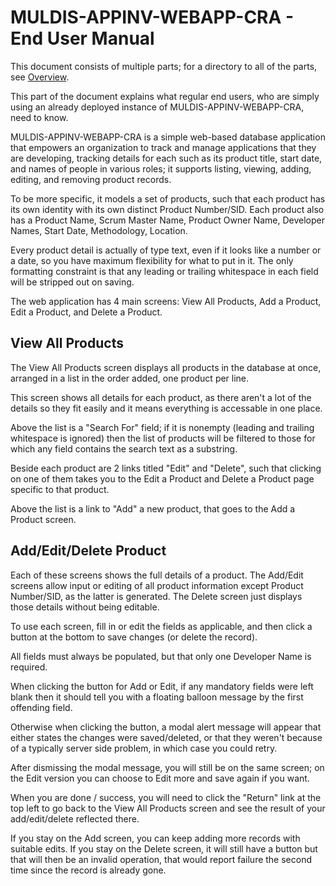 # MULDIS-APPINV-WEBAPP-CRA - End User Manual

This document consists of multiple parts; for a directory to all of the
parts, see [Overview](../README.md).

This part of the document explains what regular end users, who are simply
using an already deployed instance of MULDIS-APPINV-WEBAPP-CRA, need to know.

MULDIS-APPINV-WEBAPP-CRA is a simple web-based database application that
empowers an organization to track and manage applications that they are
developing, tracking details for each such as its product title, start
date, and names of people in various roles; it supports listing, viewing,
adding, editing, and removing product records.

To be more specific, it models a set of products, such that each product
has its own identity with its own distinct Product Number/SID.
Each product also has a Product Name, Scrum Master Name, Product Owner Name,
Developer Names, Start Date, Methodology, Location.

Every product detail is actually of type text, even if it looks like a
number or a date, so you have maximum flexibility for what to put in it.
The only formatting constraint is that any leading or trailing whitespace
in each field will be stripped out on saving.

The web application has 4 main screens: View All Products, Add a Product,
Edit a Product, and Delete a Product.

## View All Products

The View All Products screen displays all products in the database at once,
arranged in a list in the order added, one product per line.

This screen shows all details for each product, as there aren't a lot of
the details so they fit easily and it means everything is accessable in one
place.

Above the list is a "Search For" field; if it is nonempty (leading and
trailing whitespace is ignored) then the list of products will be filtered
to those for which any field contains the search text as a substring.

Beside each product are 2 links titled "Edit" and "Delete", such that
clicking on one of them takes you to the Edit a Product and Delete a
Product page specific to that product.

Above the list is a link to "Add" a new product, that goes to the Add a
Product screen.

## Add/Edit/Delete Product

Each of these screens shows the full details of a product.  The Add/Edit
screens allow input or editing of all product information except Product
Number/SID, as the latter is generated.  The Delete screen just displays those
details without being editable.

To use each screen, fill in or edit the fields as applicable, and then
click a button at the bottom to save changes (or delete the record).

All fields must always be populated, but that only one Developer Name is
required.

When clicking the button for Add or Edit, if any mandatory fields were left
blank then it should tell you with a floating balloon message by the first
offending field.

Otherwise when clicking the button, a modal alert message will appear that
either states the changes were saved/deleted, or that they weren't because
of a typically server side problem, in which case you could retry.

After dismissing the modal message, you will still be on the same screen;
on the Edit version you can choose to Edit more and save again if you want.

When you are done / success, you will need to click the "Return" link at
the top left to go back to the View All Products screen and see the result
of your add/edit/delete reflected there.

If you stay on the Add screen, you can keep adding more records with
suitable edits.  If you stay on the Delete screen, it will still have a
button but that will then be an invalid operation, that would report
failure the second time since the record is already gone.
